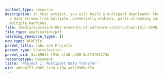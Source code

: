 ```yaml
---
content_type: resource
description: In this project, you will build a multipart downloader that assembles
  a data stream from multiple, potentially endless, parts streaming individually from
  multiple machines.
file: /media/courses/6-005-elements-of-software-construction-fall-2008/abbd4723d0622c74e134ad52996bc57a_MIT6_005f08_project01.pdf
file_type: application/pdf
learning_resource_types: []
ocw_type: OCWFile
parent_title: Labs and Projects
parent_type: CourseSection
parent_uid: 8ac69634-f91d-cfd0-a350-0a574f84274d
resourcetype: Document
title: 'Project 1: Multipart Data Transfer'
uid: abbd4723-d062-2c74-e134-ad52996bc57a
---
```

